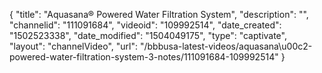 {
    "title": "Aquasana&reg; Powered Water Filtration System",
    "description": "",
    "channelid": "111091684",
    "videoid": "109992514",
    "date_created": "1502523338",
    "date_modified": "1504049175",
    "type": "captivate",
    "layout": "channelVideo",
    "url": "\/bbbusa-latest-videos\/aquasana\u00c2-powered-water-filtration-system-3-notes\/111091684-109992514"
}